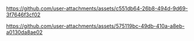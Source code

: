 

https://github.com/user-attachments/assets/c551db64-26b8-494d-9d69-3f7646f3cf02



https://github.com/user-attachments/assets/575119bc-49db-410a-a8eb-a0130da8ae02

